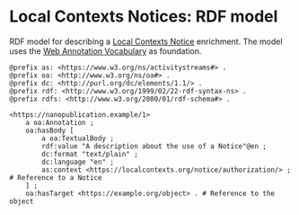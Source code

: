 # Local Contexts Notices: RDF model

RDF model for describing a [Local Contexts Notice](https://localcontexts.org/notices/about-the-notices/) enrichment. The model uses the [Web Annotation Vocabulary](https://www.w3.org/TR/annotation-vocab/) as foundation.

```turtle
@prefix as: <https://www.w3.org/ns/activitystreams#> .
@prefix oa: <http://www.w3.org/ns/oa#> .
@prefix dc: <http://purl.org/dc/elements/1.1/> .
@prefix rdf: <http://www.w3.org/1999/02/22-rdf-syntax-ns> .
@prefix rdfs: <http://www.w3.org/2000/01/rdf-schema#> .

<https://nanopublication.example/1>
    a oa:Annotation ;
    oa:hasBody [
        a oa:TextualBody ;
        rdf:value "A description about the use of a Notice"@en ;
        dc:format "text/plain" ;
        dc:language "en" ;
        as:context <https://localcontexts.org/notice/authorization/> ; # Reference to a Notice
    ] ;
    oa:hasTarget <https://example.org/object> . # Reference to the object
```
